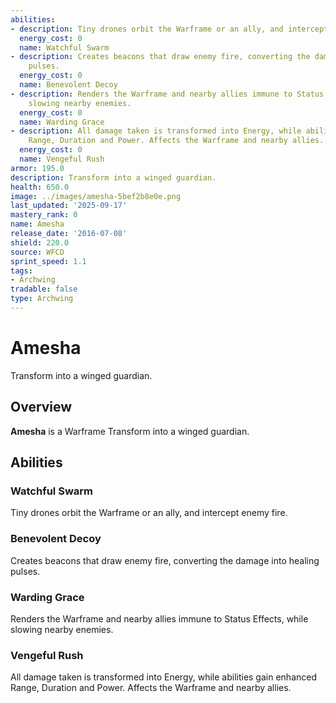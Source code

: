 ```yaml
---
abilities:
- description: Tiny drones orbit the Warframe or an ally, and intercept enemy fire.
  energy_cost: 0
  name: Watchful Swarm
- description: Creates beacons that draw enemy fire, converting the damage into healing
    pulses.
  energy_cost: 0
  name: Benevolent Decoy
- description: Renders the Warframe and nearby allies immune to Status Effects, while
    slowing nearby enemies.
  energy_cost: 0
  name: Warding Grace
- description: All damage taken is transformed into Energy, while abilities gain enhanced
    Range, Duration and Power. Affects the Warframe and nearby allies.
  energy_cost: 0
  name: Vengeful Rush
armor: 195.0
description: Transform into a winged guardian.
health: 650.0
image: ../images/amesha-5bef2b8e0e.png
last_updated: '2025-09-17'
mastery_rank: 0
name: Amesha
release_date: '2016-07-08'
shield: 220.0
source: WFCD
sprint_speed: 1.1
tags:
- Archwing
tradable: false
type: Archwing
---
```


# Amesha

Transform into a winged guardian.

## Overview

**Amesha** is a Warframe Transform into a winged guardian.

## Abilities

### Watchful Swarm
Tiny drones orbit the Warframe or an ally, and intercept enemy fire.

### Benevolent Decoy
Creates beacons that draw enemy fire, converting the damage into healing pulses.

### Warding Grace
Renders the Warframe and nearby allies immune to Status Effects, while slowing nearby enemies.

### Vengeful Rush
All damage taken is transformed into Energy, while abilities gain enhanced Range, Duration and Power. Affects the Warframe and nearby allies.

